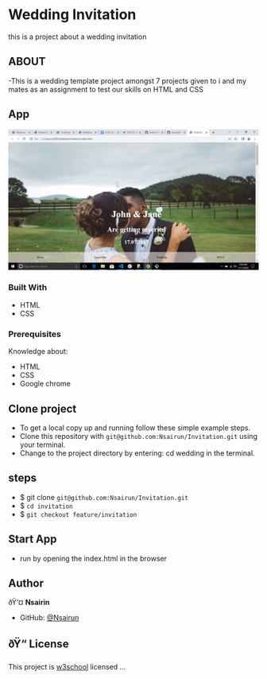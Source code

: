 # Wedding Invitation

this is a project about a wedding invitation 

## ABOUT
-This is a wedding template project amongst 7 projects given to i and my mates as an assignment to test our skills on HTML and CSS

## App

![Home](assets/images/Screenshot%20(1).png)

### Built With

- HTML
- CSS
### Prerequisites

Knowledge about:

- HTML
- CSS
- Google chrome

## Clone project

- To get a local copy up and running follow these simple example steps.
- Clone this repository with `git@github.com:Nsairun/Invitation.git` using your terminal.
- Change to the project directory by entering: cd wedding in the terminal.

## steps

- $ git clone `git@github.com:Nsairun/Invitation.git`
- $ `cd invitation`
- $ `git checkout feature/invitation`

## Start App

- run by opening the index.html in the browser

## Author

ðŸ‘¤ **Nsairin**

- GitHub: [@Nsairun](git@github.com:Nsairun/Invitation.git)

## ðŸ“ License

This project is [w3school](./LICENSE) licensed ...
